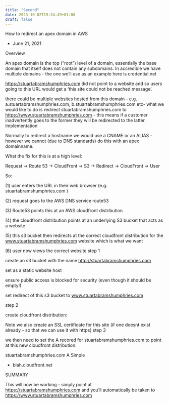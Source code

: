 ```yaml
---
title: "Second"
date: 2023-10-02T19:34:49+01:00
draft: false
---
```


 How to redirect an apex domain in AWS
- June 21, 2021


Overview

An apex domain is the top (“root”) level of a domain, essentially the base domain that itself does not contain any subdomains. In accredible we have multiple domains - the one we’ll use as an example here is credential.net

https://stuartabramshumphries.com  did not point to a website and so users going to this URL would get a ‘this site could not be reached message’.

there could be multiple websites hosted from this domain - e.g. a.stuartabramshumphries.com, b.stuartabramshumphries.com etc- what we would like to do is redirect  stuartabramshumphries.com to https://www.stuartabramshumphries.com - this means if a customer inadvertently goes to the former they will be redirected to the latter.
Implementation

Normally to redirect a hostname we would use a CNAME or an ALIAS - however we cannot (due to DNS standards) do this with an apex domainname.

What the fix for this is at a high level:

Request → Route 53 → CloudFront → S3 → Redirect → CloudFront → User

So:

(1) user enters the URL in their web browser (e.g. stuartabramshumphries.com )

(2) request goes to the AWS DNS service route53

(3) Route53 points this at an AWS cloudfront distribution

(4) the cloudfront distribution points at an underlying S3 bucket that acts as a website

(5) this s3 bucket then redirects at the correct cloudfront distribution for the www.stuartabramshumphries.com website which is what we want

(6) user now views the correct website
step 1

create an s3 bucket with the name http://stuartabramshumphries.com

set as a static website host

ensure public access is blocked for security (even though it should be empty!)

set redirect of this s3 bucket to www.stuartabramshumphries.com

step 2

create cloudfront distribution:

Note we also create an SSL certificate for this site (if one doesnt exist already - so that we can use it with https)
step 3

we then need to set the A recored for stuartabramshumphries.com to point at this new cloudfront distribution:





stuartabramshumphries.com  A  Simple


 - blah.cloudfront.net





SUMMARY


This will now be working - simply point at https://stuartabramshumphries.com and you’ll automatically be taken to https://www.stuartabramshumphries.com

